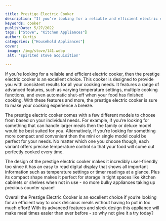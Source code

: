 ```yaml
---

title: Prestige Electric Cooker
description: "If you’re looking for a reliable and efficient electric cooker, then the prestige electric cooker is an excellent choice. This coo...find out now"
keywords: cooker
publishDate: 5/27/2022
tags: ["Stove", "Kitchen Appliances"]
author: Curtis
categories: ["Household Appliances"]
cover: 
 image: /img/stove/141.webp
 alt: 'spirited stove acquisition'

---
```


If you’re looking for a reliable and efficient electric cooker, then the prestige electric cooker is an excellent choice. This cooker is designed to provide you with consistent results for all your cooking needs. It features a range of advanced features, such as varying temperature settings, multiple cooking functions, and even automatic shut-off when your food has finished cooking. With these features and more, the prestige electric cooker is sure to make your cooking experience a breeze.

The prestige electric cooker comes with a few different models to choose from based on your individual needs. For example, if you’re looking for something that can handle larger meals then the family or deluxe model would be best suited for you. Alternatively, if you’re looking for something more compact and convenient then the mini or single model could be perfect for your needs. No matter which one you choose though, each variant offers precise temperature control so that your food will come out perfectly cooked every time. 

The design of the prestige electric cooker makes it incredibly user-friendly too since it has an easy to read digital display that shows all important information such as temperature settings or timer readings at a glance. Plus its compact shape makes it perfect for storage in tight spaces like kitchen cabinets or shelves when not in use - no more bulky appliances taking up precious counter space! 

Overall the Prestige Electric Cooker is an excellent choice if you’re looking for an efficient way to cook delicious meals without having to put in too much effort! With its advanced features and sleek design this appliance will make meal times easier than ever before - so why not give it a try today?
